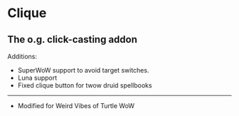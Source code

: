 Clique
=====
The o.g. click-casting addon
---
Additions:
* SuperWoW support to avoid target switches.
* Luna support
* Fixed clique button for twow druid spellbooks

___
* Modified for Weird Vibes of Turtle WoW
